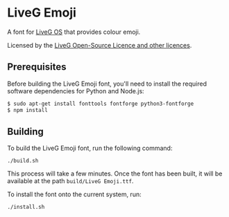 # LiveG Emoji
A font for [LiveG OS](https://github.com/LiveGTech/OS) that provides colour emoji.

Licensed by the [LiveG Open-Source Licence and other licences](LICENCE.md).

## Prerequisites
Before building the LiveG Emoji font, you'll need to install the required software dependencies for Python and Node.js:

```bash
$ sudo apt-get install fonttools fontforge python3-fontforge
$ npm install
```

## Building
To build the LiveG Emoji font, run the following command:

```
./build.sh
```

This process will take a few minutes. Once the font has been built, it will be available at the path `build/LiveG Emoji.ttf`.

To install the font onto the current system, run:

```
./install.sh
```
